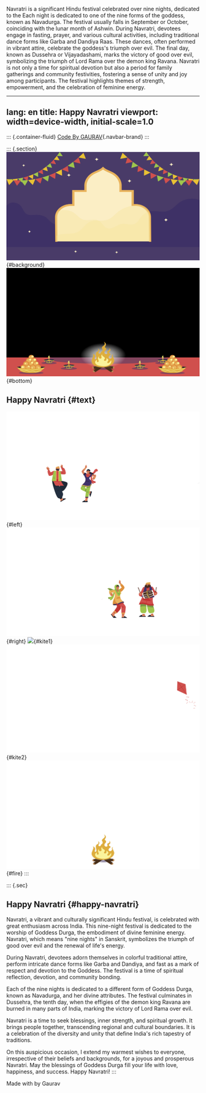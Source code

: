 Navratri is a significant Hindu festival celebrated over nine nights, dedicated to the
 Each night is dedicated to one of the nine forms of the goddess, known as Navadurga.
The festival usually falls in September or October, coinciding with the lunar month of Ashwin. 
During Navratri, devotees engage in fasting, prayer, and various cultural activities, including
traditional dance forms like Garba and Dandiya Raas. These dances, often performed in vibrant attire,
celebrate the goddess's triumph over evil.
The final day, known as Dussehra or Vijayadashami, marks the victory of good over evil,
symbolizing the triumph of Lord Rama over the demon king Ravana. Navratri is not only a time
for spiritual devotion but also a period for family gatherings and community festivities, 
fostering a sense of unity and joy among participants. The festival highlights themes of strength,
empowerment, and the celebration of feminine energy.


---
lang: en
title: Happy Navratri
viewport: width=device-width, initial-scale=1.0
---

<div>

::: {.container-fluid}
[Code By GAURAV](#){.navbar-brand}
:::

</div>

::: {.section}
![](background.png){#background} ![](bottom1.png){#bottom}

## Happy Navratri {#text}

![](left.png){#left} ![](right.png){#right} ![](kite1.png){#kite1}
![](kite2.png){#kite2} ![](fire.png){#fire}
:::

::: {.sec}
## Happy Navratri {#happy-navratri}

Navratri, a vibrant and culturally significant Hindu festival, is
celebrated with great enthusiasm across India. This nine-night festival
is dedicated to the worship of Goddess Durga, the embodiment of divine
feminine energy. Navratri, which means \"nine nights\" in Sanskrit,
symbolizes the triumph of good over evil and the renewal of life\'s
energy.  
  
During Navratri, devotees adorn themselves in colorful traditional
attire, perform intricate dance forms like Garba and Dandiya, and fast
as a mark of respect and devotion to the Goddess. The festival is a time
of spiritual reflection, devotion, and community bonding.  
  
Each of the nine nights is dedicated to a different form of Goddess
Durga, known as Navadurga, and her divine attributes. The festival
culminates in Dussehra, the tenth day, when the effigies of the demon
king Ravana are burned in many parts of India, marking the victory of
Lord Rama over evil.  
  
Navratri is a time to seek blessings, inner strength, and spiritual
growth. It brings people together, transcending regional and cultural
boundaries. It is a celebration of the diversity and unity that define
India\'s rich tapestry of traditions.  
  
On this auspicious occasion, I extend my warmest wishes to everyone,
irrespective of their beliefs and backgrounds, for a joyous and
prosperous Navratri. May the blessings of Goddess Durga fill your life
with love, happiness, and success. Happy Navratri!
:::

Made with by Gaurav
